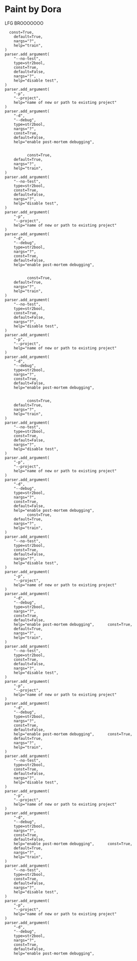 # Paint by Dora
LFG BROOOOOOO












      const=True,
        default=True,
        nargs="?",
        help="train",
    )
    parser.add_argument(
        "--no-test",
        type=str2bool,
        const=True,
        default=False,
        nargs="?",
        help="disable test",
    )
    parser.add_argument(
        "-p",
        "--project",
        help="name of new or path to existing project"
    )
    parser.add_argument(
        "-d",
        "--debug",
        type=str2bool,
        nargs="?",
        const=True,
        default=False,
        help="enable post-mortem debugging",


              const=True,
        default=True,
        nargs="?",
        help="train",
    )
    parser.add_argument(
        "--no-test",
        type=str2bool,
        const=True,
        default=False,
        nargs="?",
        help="disable test",
    )
    parser.add_argument(
        "-p",
        "--project",
        help="name of new or path to existing project"
    )
    parser.add_argument(
        "-d",
        "--debug",
        type=str2bool,
        nargs="?",
        const=True,
        default=False,
        help="enable post-mortem debugging",


              const=True,
        default=True,
        nargs="?",
        help="train",
    )
    parser.add_argument(
        "--no-test",
        type=str2bool,
        const=True,
        default=False,
        nargs="?",
        help="disable test",
    )
    parser.add_argument(
        "-p",
        "--project",
        help="name of new or path to existing project"
    )
    parser.add_argument(
        "-d",
        "--debug",
        type=str2bool,
        nargs="?",
        const=True,
        default=False,
        help="enable post-mortem debugging",


              const=True,
        default=True,
        nargs="?",
        help="train",
    )
    parser.add_argument(
        "--no-test",
        type=str2bool,
        const=True,
        default=False,
        nargs="?",
        help="disable test",
    )
    parser.add_argument(
        "-p",
        "--project",
        help="name of new or path to existing project"
    )
    parser.add_argument(
        "-d",
        "--debug",
        type=str2bool,
        nargs="?",
        const=True,
        default=False,
        help="enable post-mortem debugging",
              const=True,
        default=True,
        nargs="?",
        help="train",
    )
    parser.add_argument(
        "--no-test",
        type=str2bool,
        const=True,
        default=False,
        nargs="?",
        help="disable test",
    )
    parser.add_argument(
        "-p",
        "--project",
        help="name of new or path to existing project"
    )
    parser.add_argument(
        "-d",
        "--debug",
        type=str2bool,
        nargs="?",
        const=True,
        default=False,
        help="enable post-mortem debugging",      const=True,
        default=True,
        nargs="?",
        help="train",
    )
    parser.add_argument(
        "--no-test",
        type=str2bool,
        const=True,
        default=False,
        nargs="?",
        help="disable test",
    )
    parser.add_argument(
        "-p",
        "--project",
        help="name of new or path to existing project"
    )
    parser.add_argument(
        "-d",
        "--debug",
        type=str2bool,
        nargs="?",
        const=True,
        default=False,
        help="enable post-mortem debugging",      const=True,
        default=True,
        nargs="?",
        help="train",
    )
    parser.add_argument(
        "--no-test",
        type=str2bool,
        const=True,
        default=False,
        nargs="?",
        help="disable test",
    )
    parser.add_argument(
        "-p",
        "--project",
        help="name of new or path to existing project"
    )
    parser.add_argument(
        "-d",
        "--debug",
        type=str2bool,
        nargs="?",
        const=True,
        default=False,
        help="enable post-mortem debugging",      const=True,
        default=True,
        nargs="?",
        help="train",
    )
    parser.add_argument(
        "--no-test",
        type=str2bool,
        const=True,
        default=False,
        nargs="?",
        help="disable test",
    )
    parser.add_argument(
        "-p",
        "--project",
        help="name of new or path to existing project"
    )
    parser.add_argument(
        "-d",
        "--debug",
        type=str2bool,
        nargs="?",
        const=True,
        default=False,
        help="enable post-mortem debugging",
